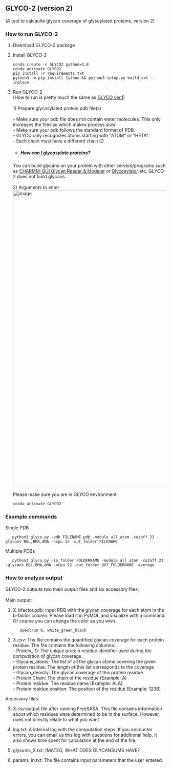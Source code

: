 ## GLYCO-2 (version 2) <br />
(A tool to calcaulte glycan coverage of glysoylated proteins, version 2)

### How to run GLYCO-2

1. Download GLYCO-2 package 

2. Install GLYCO-2
       
       conda create -n GLYCO2 python=3.8
       conda activate GLYCO2
       pip install -r requirements.txt
       python3 -m pip install Cython && python3 setup.py build_ext --inplace
   
4. Run GLYCO-2 <br />
(How to run is pretty much the same as [GLYCO ver.1](https://github.com/myungjinlee/GLYCO/blob/main/README.md)) <br /> <br />
        1) Prepare glycosylated protein pdb file(s) <br /> <br />
              - Make sure your pdb file does not contain water molecules. This only increases the filesize which makes process slow. <br />
              - Make sure your pdb follows the standard format of PDB.<br />
                            - GLYCO only recognizes atoms starting with "ATOM" or "HETA".<br />
                            - Each chain must have a different chain ID <br />

    * ##### How can I glycosylate proteins? 
    You can build glycans on your protein with other servers/programs such as [CHARMM-GUI Glycan Reader & Modeler](https://charmm-gui.org/?doc=input/glycan) or [Glycosylator](https://github.com/tlemmin/glycosylator) etc. GLYCO-2 does not build glycans.<br /><br />
        2) Arguments to enter <br />
        <img width="925" alt="image" src="https://github.com/meteosR/GLYCO-2/assets/32939217/68da2c2c-90aa-4b8b-9b0e-88d2cc103cce"><br />
      <br />  Please make sure you are in GLYCO environment<br />
      
       conda activate GLYCO2

### Example commands 
Single PDB<br />

       python3 glyco.py -pdb FILENAME.pdb -module all_atom -cutoff 23 -glycans BGL,BMA,AMA -ncpu 12 -out_folder FILENAME

Multiple PDBs<br />

       python3 glyco.py -in_folder FOLDERNAME -module all_atom -cutoff 23 -glycans BGL,BMA,AMA -ncpu 12 -out_folder OUT_FOLDERNAME -average
### How to analyze output
GLYCO-2 outputs two main output files and six accessory files:<br /><br />
Main output:<br />
  1) X_bfactor.pdb: input PDB with the glycan coverage for each atom in the b-factor column. Please load it in PyMOL and visualize with a command. Of course you can change the color as you wish.<br />
  
            spectrum b, white_green_black 
            
  2) X.csv: Ths file contains the quantified glycan coverage for each protein residue. The file contains the following columns:<br />
    - Protein_ID: The unique protein residue identifier used during the computation of glycan coverage.<br />
    - Glycans_atoms: The list of all the glycan atoms covering the given protein residue. The length of this list corresponds to the coverage<br />
    - Glycan_density: The glycan coverage of this protein residue<br />
    - Protein Chain: The chain of the residue (Example: A)<br />
    - Protein residue: The residue name (Example: ALA)<br />
    - Protein residue position: The position of the residue (Example: 123B)<br />

Accessory files:<br />

  3) X.csv:output file after running FreeSASA. This file contains information about which residues were determined to be in the surface.
However, does not directly relate to what you want<br />

  4) log.txt: A internal log with the computation steps. If you encounter errors, you can email us this log with questions for additional help. It also shows time spent for calculation at the end of the file.<br />
  
  5) glysums_X.txt: (MATEO, WHAT DOES GLYCANSUMS HAVE? <br />
  
  6) params_in.txt: The file contains input parameters that the user entered.<br />

